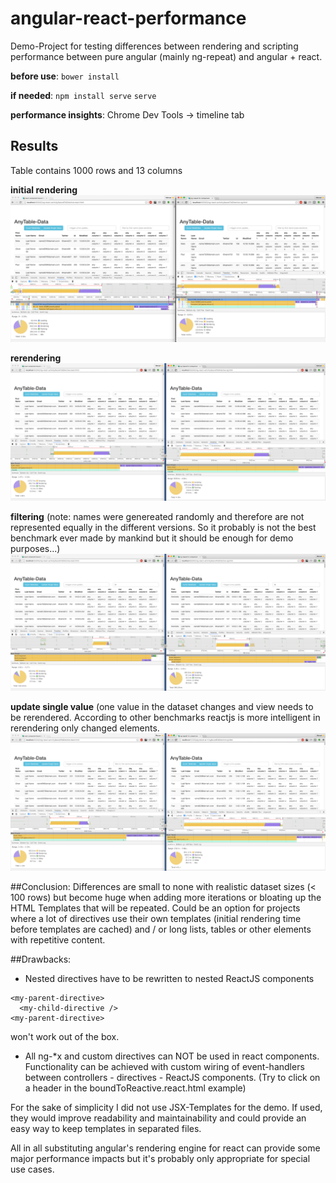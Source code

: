 # angular-react-performance

Demo-Project for testing differences between rendering and scripting performance between pure angular (mainly ng-repeat) and angular + react.

**before use**:
`bower install`

**if needed**:
`npm install serve`
`serve`

**performance insights**:
Chrome Dev Tools -> timeline tab

## Results

Table contains 1000 rows and 13 columns

**initial rendering**
![initial rendering](https://raw.githubusercontent.com/manuschiller/angular-react-performance/master/bench/init.png "initial rendering")

**rerendering**
![rerendering](https://raw.githubusercontent.com/manuschiller/angular-react-performance/master/bench/rerender.png "rerendering")

**filtering**
(note: names were genereated randomly and therefore are not represented equally in the different versions. So it probably is not the best benchmark ever made by mankind but it should be enough for demo purposes...)
![filtering](https://raw.githubusercontent.com/manuschiller/angular-react-performance/master/bench/filter.png "filtering")

**update single value**
(one value in the dataset changes and view needs to be rerendered. According to other benchmarks reactjs is more intelligent in rerendering only changed elements.
![single value](https://raw.githubusercontent.com/manuschiller/angular-react-performance/master/bench/update-single.png "single value update")

##Conclusion:
Differences are small to none with realistic dataset sizes (< 100 rows) but become huge when adding more iterations or bloating up the HTML Templates that will be repeated.
Could be an option for projects where a lot of directives use their own templates (initial rendering time before templates are cached) and / or long lists, tables or other elements with repetitive content.

##Drawbacks:
* Nested directives have to be rewritten to nested ReactJS components 

```
<my-parent-directive>
  <my-child-directive />
<my-parent-directive>
``` 

won't work out of the box.

* All ng-*x and custom directives can NOT be used in react components. Functionality can be achieved with custom wiring of event-handlers between controllers - directives - ReactJS components. (Try to click on a header in the boundToReactive.react.html example) 

For the sake of simplicity I did not use JSX-Templates for the demo. If used, they would improve readability and maintainability and could provide an easy way to keep templates in separated files.

All in all substituting angular's rendering engine for react can provide some major performance impacts but it's probably only appropriate for special use cases.




